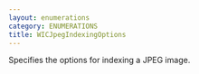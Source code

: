 ```yaml
---
layout: enumerations
category: ENUMERATIONS
title: WICJpegIndexingOptions
---
```


Specifies the options for indexing a JPEG image.
